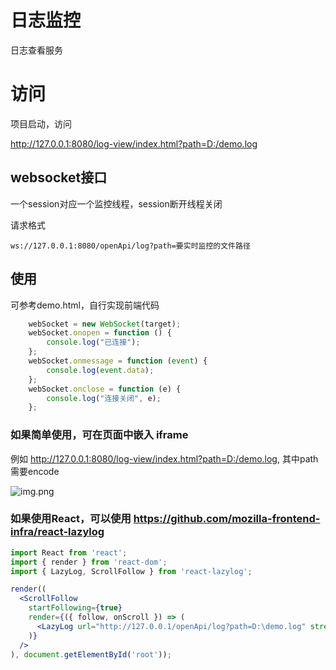 # 日志监控

日志查看服务





# 访问

项目启动，访问

http://127.0.0.1:8080/log-view/index.html?path=D:/demo.log


## websocket接口

一个session对应一个监控线程，session断开线程关闭

请求格式

```
ws://127.0.0.1:8080/openApi/log?path=要实时监控的文件路径
```


## 使用
可参考demo.html，自行实现前端代码
```js
    webSocket = new WebSocket(target);
    webSocket.onopen = function () {
        console.log("已连接");
    };
    webSocket.onmessage = function (event) {
        console.log(event.data);
    };
    webSocket.onclose = function (e) {
        console.log("连接关闭", e);
    };

```

### 如果简单使用，可在页面中嵌入 iframe

例如 http://127.0.0.1:8080/log-view/index.html?path=D:/demo.log, 其中path需要encode


![img.png](doc/img.png)


### 如果使用React，可以使用 https://github.com/mozilla-frontend-infra/react-lazylog

```jsx
import React from 'react';
import { render } from 'react-dom';
import { LazyLog, ScrollFollow } from 'react-lazylog';

render((
  <ScrollFollow
    startFollowing={true}
    render={({ follow, onScroll }) => (
      <LazyLog url="http://127.0.0.1/openApi/log?path=D:\demo.log" stream follow={follow} onScroll={onScroll} />
    )}
  />
), document.getElementById('root'));

```



